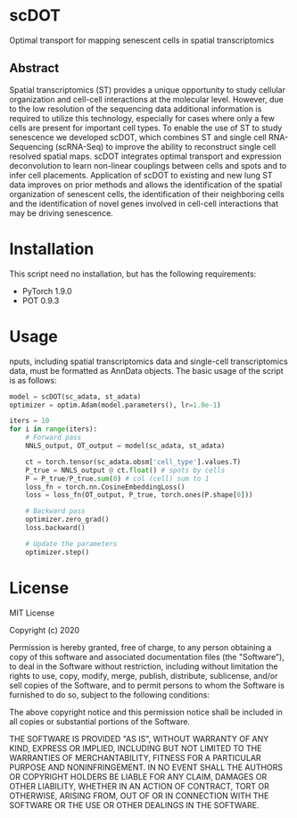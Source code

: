 # scDOT
Optimal transport for mapping senescent cells in spatial transcriptomics
## Abstract
Spatial transcriptomics (ST) provides a unique opportunity to study cellular organization and cell-cell interactions at the molecular level. However, due to the low resolution of the sequencing data additional information is required to utilize this technology, especially for cases where only a few cells are present for important cell types. To enable the use of ST to study senescence we developed scDOT, which combines ST and single cell RNA-Sequencing (scRNA-Seq) to improve the ability to reconstruct single cell resolved spatial maps. scDOT integrates optimal transport and expression deconvolution to learn non-linear couplings between cells and spots and to infer cell placements. Application of scDOT to existing and new lung ST data improves on prior methods and allows the identification of the spatial organization of senescent cells, the identification of their neighboring cells and the identification of novel genes involved in cell-cell interactions that may be driving senescence.
# Installation
This script need no installation, but has the following requirements:
- PyTorch 1.9.0
- POT 0.9.3
# Usage
nputs, including spatial transcriptomics data and single-cell transcriptomics data, must be formatted as AnnData objects. The basic usage of the script is as follows:
```python
model = scDOT(sc_adata, st_adata)
optimizer = optim.Adam(model.parameters(), lr=1.0e-1)

iters = 10
for i in range(iters):
    # Forward pass
    NNLS_output, OT_output = model(sc_adata, st_adata)

    ct = torch.tensor(sc_adata.obsm['cell_type'].values.T)
    P_true = NNLS_output @ ct.float() # spots by cells
    P = P_true/P_true.sum(0) # col (cell) sum to 1
    loss_fn = torch.nn.CosineEmbeddingLoss()
    loss = loss_fn(OT_output, P_true, torch.ones(P.shape[0]))

    # Backward pass
    optimizer.zero_grad()
    loss.backward()

    # Update the parameters
    optimizer.step()
```
# License
MIT License

Copyright (c) 2020

Permission is hereby granted, free of charge, to any person obtaining a copy of this software and associated documentation files (the "Software"), to deal in the Software without restriction, including without limitation the rights to use, copy, modify, merge, publish, distribute, sublicense, and/or sell copies of the Software, and to permit persons to whom the Software is furnished to do so, subject to the following conditions:

The above copyright notice and this permission notice shall be included in all copies or substantial portions of the Software.

THE SOFTWARE IS PROVIDED "AS IS", WITHOUT WARRANTY OF ANY KIND, EXPRESS OR IMPLIED, INCLUDING BUT NOT LIMITED TO THE WARRANTIES OF MERCHANTABILITY, FITNESS FOR A PARTICULAR PURPOSE AND NONINFRINGEMENT. IN NO EVENT SHALL THE AUTHORS OR COPYRIGHT HOLDERS BE LIABLE FOR ANY CLAIM, DAMAGES OR OTHER LIABILITY, WHETHER IN AN ACTION OF CONTRACT, TORT OR OTHERWISE, ARISING FROM, OUT OF OR IN CONNECTION WITH THE SOFTWARE OR THE USE OR OTHER DEALINGS IN THE SOFTWARE.
